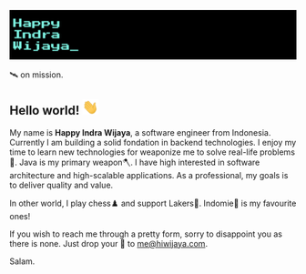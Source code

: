 [![Header](https://raw.githubusercontent.com/hiwijaya/hiwijaya/master/img/header.png "hiwijaya.com")](https://hiwijaya.com/)

🛰️ on mission.

## Hello world! <img src="https://raw.githubusercontent.com/hiwijaya/hiwijaya/master/img/hi.gif" width="28px"> 

My name is **Happy Indra Wijaya**, a software engineer from Indonesia. Currently I am building a solid fondation in backend technologies. I enjoy my time to learn new technologies for weaponize me to solve real-life problems🧩. Java is my primary weapon🪓. I have high interested in software architecture and high-scalable applications. As a professional, my goals is to deliver quality and value.

In other world, I play chess♟️ and support Lakers🏀. Indomie🍜 is my favourite ones!

If you wish to reach me through a pretty form, sorry to disappoint you as there is none. Just drop your 💬 to me@hiwijaya.com.

Salam.

